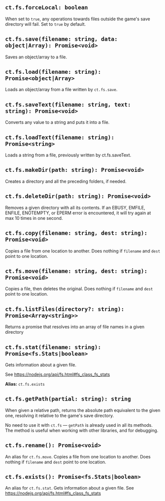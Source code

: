 ## `ct.fs.forceLocal: boolean`

When set to `true`, any operations towards files outside the game's save directory will fail.
Set to `true` by default.

## `ct.fs.save(filename: string, data: object|Array): Promise<void>`

Saves an object/array to a file.

## `ct.fs.load(filename: string): Promise<object|Array>`

Loads an object/array from a file written by `ct.fs.save`.

## `ct.fs.saveText(filename: string, text: string): Promise<void>`

Converts any value to a string and puts it into a file.

## `ct.fs.loadText(filename: string): Promise<string>`

Loads a string from a file, previously written by ct.fs.saveText.

## `ct.fs.makeDir(path: string): Promise<void>`

Creates a directory and all the preceding folders, if needed.

## `ct.fs.deleteDir(path: string): Promise<void>`

Removes a given directory with all its contents.
If an EBUSY, EMFILE, ENFILE, ENOTEMPTY, or EPERM error is encountered,
it will try again at max 10 times in one second.

## `ct.fs.copy(filename: string, dest: string): Promise<void>`
Copies a file from one location to another. Does nothing if `filename` and `dest` point to one location.

## `ct.fs.move(filename: string, dest: string): Promise<void>`
Copies a file, then deletes the original. Does nothing if `filename` and `dest` point to one location.

## `ct.fs.listFiles(directory?: string): Promise<Array<string>>`
Returns a promise that resolves into an array of file names in a given directory

## `ct.fs.stat(filename: string): Promise<fs.Stats|boolean>`

Gets information about a given file.

See https://nodejs.org/api/fs.html#fs_class_fs_stats

**Alias:** `ct.fs.exists`

## `ct.fs.getPath(partial: string): string`

When given a relative path, returns the absolute path equivalent
to the given one, resolving it relative to the game's save directory.

No need to use it with `ct.fs` — `getPath` is already used in all its methods.
The method is useful when working with other libraries, and for debugging.

## `ct.fs.rename(): Promise<void>`
An alias for `ct.fs.move`. Copies a file from one location to another. Does nothing if `filename` and `dest` point to one location.

## `ct.fs.exists(): Promise<fs.Stats|boolean>`

An alias for `ct.fs.stat`. Gets information about a given file.
See https://nodejs.org/api/fs.html#fs_class_fs_stats
